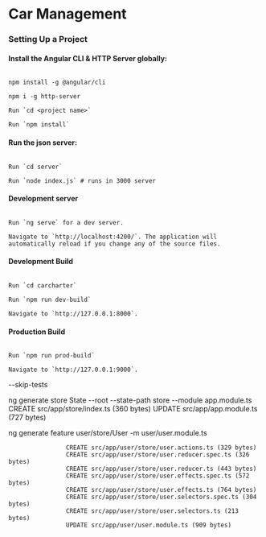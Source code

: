 # Car Management

### Setting Up a Project

#### Install the Angular CLI & HTTP Server globally:

```

npm install -g @angular/cli

npm i -g http-server

Run `cd <project name>`

Run `npm install`

```

#### Run the json server:

```

Run `cd server`

Run `node index.js` # runs in 3000 server

```


#### Development server

```

Run `ng serve` for a dev server. 

Navigate to `http://localhost:4200/`. The application will automatically reload if you change any of the source files.

```

#### Development Build

```

Run `cd carcharter`

Run `npm run dev-build` 

Navigate to `http://127.0.0.1:8000`.

```

#### Production Build

```

Run `npm run prod-build` 

Navigate to `http://127.0.0.1:9000`.

```

--skip-tests



ng generate store State --root --state-path store --module app.module.ts
                        CREATE src/app/store/index.ts (360 bytes)
                        UPDATE src/app/app.module.ts (727 bytes)





ng generate feature user/store/User -m user/user.module.ts 

                    CREATE src/app/user/store/user.actions.ts (329 bytes)
                    CREATE src/app/user/store/user.reducer.spec.ts (326 bytes)
                    CREATE src/app/user/store/user.reducer.ts (443 bytes)
                    CREATE src/app/user/store/user.effects.spec.ts (572 bytes)
                    CREATE src/app/user/store/user.effects.ts (764 bytes)
                    CREATE src/app/user/store/user.selectors.spec.ts (304 bytes)
                    CREATE src/app/user/store/user.selectors.ts (213 bytes)
                    UPDATE src/app/user/user.module.ts (909 bytes)


